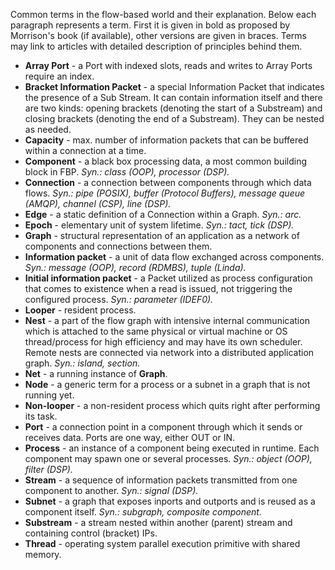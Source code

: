 Common terms in the flow-based world and their explanation. Below each paragraph represents a term. First it is given in bold as proposed by Morrison's book (if available), other versions are given in braces. Terms may link to articles with detailed description of principles behind them.

* **Array Port** - a Port with indexed slots, reads and writes to Array Ports require an index.
* **Bracket Information Packet** - a special Information Packet that indicates the presence of a Sub Stream. It can contain information itself and there are two kinds: opening brackets (denoting the start of a Substream) and closing brackets (denoting the end of a Substream). They can be nested as needed.
* **Capacity** - max. number of information packets that can be buffered within a connection at a time.
* **Component** - a black box processing data, a most common building block in FBP. _Syn.: class (OOP), processor (DSP)._
* **Connection** - a connection between components through which data flows. _Syn.: pipe (POSIX), buffer (Protocol Buffers), message queue (AMQP), channel (CSP), line (DSP)._
* **Edge** - a static definition of a Connection within a Graph. _Syn.: arc._
* **Epoch** - elementary unit of system lifetime. _Syn.: tact, tick (DSP)._
* **Graph** - structural representation of an application as a network of components and connections between them.
* **Information packet** - a unit of data flow exchanged across components. _Syn.: message (OOP), record (RDMBS), tuple (Linda)._
* **Initial information packet** - a Packet utilized as process configuration that comes to existence when a read is issued, not triggering the configured process. _Syn.: parameter (IDEF0)._
* **Looper** - resident process.
* **Nest** - a part of the flow graph with intensive internal communication which is attached to the same physical or virtual machine or OS thread/process for high efficiency and may have its own scheduler. Remote nests are connected via network into a distributed application graph. _Syn.: island, section._
* **Net** - a running instance of **Graph**.
* **Node** - a generic term for a process or a subnet in a graph that is not running yet.
* **Non-looper** - a non-resident process which quits right after performing its task.
* **Port** - a connection point in a component through which it sends or receives data. Ports are one way, either OUT or IN.
* **Process** - an instance of a component being executed in runtime. Each component may spawn one or several processes. _Syn.: object (OOP), filter (DSP)._
* **Stream** - a sequence of information packets transmitted from one component to another. _Syn.: signal (DSP)._
* **Subnet** - a graph that exposes inports and outports and is reused as a component itself. _Syn.: subgraph, composite component._
* **Substream** - a stream nested within another (parent) stream and containing control (bracket) IPs.
* **Thread** - operating system parallel execution primitive with shared memory.